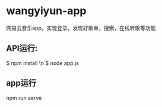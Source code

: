 # wangyiyun-app
网易云音乐app，实现登录，发现好歌单，搜索，在线听歌等功能
## API运行:
$ npm install \n
$ node app.js
## app运行
npm run serve
